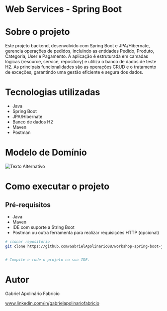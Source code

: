# Web Services - Spring Boot

# Sobre o projeto

Este projeto backend, desenvolvido com Spring Boot e JPA/Hibernate, gerencia operações de pedidos, incluindo as entidades Pedido, Produto, Categoria, User e Pagamento. A aplicação é estruturada em camadas lógicas (resource, service, repository) e utiliza o banco de dados de teste H2. As principais funcionalidades são as operações CRUD e o tratamento de exceções, garantindo uma gestão eficiente e segura dos dados.

# Tecnologias utilizadas
- Java
- Spring Boot
- JPA/Hibernate
- Banco de dados H2
- Maven
- Postman

# Modelo de Domínio
![Texto Alternativo](URL_da_Imagem)
  
# Como executar o projeto

## Pré-requisitos
- Java
- Maven
- IDE com suporte a String Boot
- Postman ou outra ferramenta para realizar requisições HTTP (opcional)

```bash
# clonar repositório
git clone https://github.com/GabrielApolinario08/workshop-spring-boot-jpa.git


# Compile e rode o projeto na sua IDE.
```

# Autor

Gabriel Apolinário Fabrício

www.linkedin.com/in/gabrielapolinariofabricio
